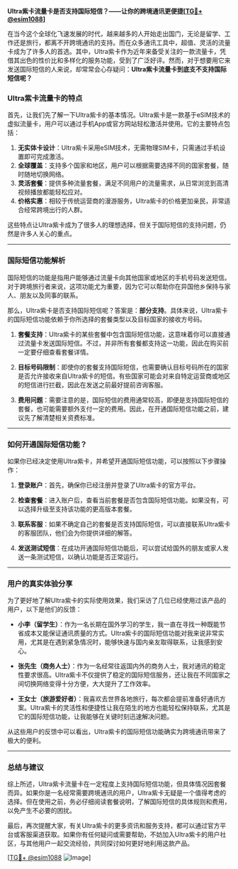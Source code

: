 **Ultra紫卡流量卡是否支持国际短信？——让你的跨境通讯更便捷[[TG💪+ @esim1088](https://t.me/s/esim1088)]**

在当今这个全球化飞速发展的时代，越来越多的人开始走出国门，无论是留学、工作还是旅行，都离不开跨境通讯的支持。而在众多通讯工具中，超值、灵活的流量卡成为了许多人的首选。其中，Ultra紫卡作为近年来备受关注的一款流量卡，凭借其出色的性价比和多样化的服务功能，受到了广泛好评。然而，对于想要用它来发送国际短信的人来说，却常常会心存疑问：**Ultra紫卡流量卡到底支不支持国际短信呢？**

### Ultra紫卡流量卡的特点

首先，让我们先了解一下Ultra紫卡的基本情况。Ultra紫卡是一款基于eSIM技术的虚拟流量卡，用户可以通过手机App或官方网站轻松激活并使用。它的主要特点包括：

1. **无实体卡设计**：Ultra紫卡采用eSIM技术，无需物理SIM卡，只需通过手机设置即可完成激活。
2. **全球覆盖**：支持多个国家和地区，用户可以根据需要选择不同的国家套餐，随时随地切换网络。
3. **灵活套餐**：提供多种流量套餐，满足不同用户的流量需求，从日常浏览到高清视频播放都能轻松应对。
4. **价格实惠**：相较于传统运营商的漫游服务，Ultra紫卡的价格更加亲民，非常适合经常跨境出行的人群。

这些特点让Ultra紫卡成为了很多人的理想选择，但关于国际短信的支持问题，仍然是许多人关心的重点。

---

### 国际短信功能解析

国际短信的功能是指用户能够通过流量卡向其他国家或地区的手机号码发送短信。对于跨境旅行者来说，这项功能尤为重要，因为它可以帮助你在异国他乡保持与家人、朋友以及同事的联系。

那么，Ultra紫卡是否支持国际短信呢？答案是：**部分支持**。具体来说，Ultra紫卡的国际短信功能依赖于你所选择的套餐类型以及目标国家的接收方号码。

1. **套餐支持**：Ultra紫卡的某些套餐中包含国际短信功能，这意味着你可以直接通过流量卡发送国际短信。不过，并非所有套餐都支持这一功能，因此在购买前一定要仔细查看套餐详情。
   
2. **目标号码限制**：即使你的套餐支持国际短信，也需要确认目标号码所在的国家是否允许接收来自Ultra紫卡的短信。有些国家可能会对来自特定运营商或地区的短信进行拦截，因此在发送之前最好提前咨询客服。

3. **费用问题**：需要注意的是，国际短信的费用通常较高，即便是支持国际短信的套餐，也可能需要额外支付一定的费用。因此，在开通国际短信功能之前，建议先了解清楚相关资费标准。

---

### 如何开通国际短信功能？

如果你已经决定使用Ultra紫卡，并希望开通国际短信功能，可以按照以下步骤操作：

1. **登录账户**：首先，确保你已经注册并登录了Ultra紫卡的官方平台。
   
2. **检查套餐**：进入账户后，查看当前套餐是否包含国际短信功能。如果没有，可以选择升级至支持该功能的更高版本套餐。

3. **联系客服**：如果不确定自己的套餐是否支持国际短信，可以直接联系Ultra紫卡的客服团队，他们会为你提供详细的解答。

4. **发送测试短信**：在成功开通国际短信功能后，可以尝试给国外的朋友或家人发送一条测试短信，以确认功能是否正常运行。

---

### 用户的真实体验分享

为了更好地了解Ultra紫卡的实际使用效果，我们采访了几位已经使用过该产品的用户，以下是他们的反馈：

- **小李（留学生）**：作为一名长期在国外学习的学生，我一直在寻找一种既能节省成本又能保证通讯质量的方式。Ultra紫卡的国际短信功能对我来说非常实用，尤其是在遇到紧急情况时，能够快速与国内亲友取得联系，让我感到安心。

- **张先生（商务人士）**：作为一名经常往返国内外的商务人士，我对通讯的稳定性要求很高。Ultra紫卡不仅提供了稳定的国际短信服务，还让我在不同国家之间切换网络变得十分方便，大大提升了工作效率。

- **王女士（旅游爱好者）**：我喜欢去世界各地旅行，每次都会提前准备好通讯方案。Ultra紫卡的灵活性和便捷性让我在陌生的地方也能轻松保持联系，尤其是它的国际短信功能，让我能够在关键时刻迅速解决问题。

从这些用户的反馈中可以看出，Ultra紫卡的国际短信功能确实为跨境通讯带来了极大的便利。

---

### 总结与建议

综上所述，Ultra紫卡流量卡在一定程度上支持国际短信功能，但具体情况因套餐而异。如果你是一名经常需要跨境通讯的用户，Ultra紫卡无疑是一个值得考虑的选择。但在使用之前，务必仔细阅读套餐说明，了解国际短信的具体规则和费用，以免产生不必要的困扰。

最后，再次提醒大家，有关Ultra紫卡的更多资讯和服务支持，都可以通过官方平台或客服渠道获取。如果你有任何疑问或需要帮助，不妨加入Ultra紫卡的用户社区，与其他用户一起交流经验，共同探讨如何更好地利用这款产品。

[[TG💪+ @esim1088](https://t.me/s/esim1088) ![Image](https://i.postimg.cc/4NQfJmqS/Snipaste-2025-05-13-00-14-12.png)]